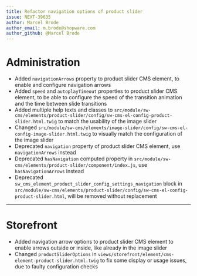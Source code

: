 ```yaml
---
title: Refactor navigation options of product slider
issue: NEXT-39635
author: Marcel Brode
author_email: m.brode@shopware.com
author_github: @Marcel Brode
---
```

# Administration
* Added `navigationArrows` property to product slider CMS element, to enable and configure navigation arrows
* Added `speed` and `autoplayTimeout` properties to product slider CMS element, to be able to configure the speed of the transition animation and the time between slide transitions
* Added multiple help texts and classes to `src/module/sw-cms/elements/product-slider/config/sw-cms-el-config-product-slider.html.twig` to match the usability of the image slider
* Changed `src/module/sw-cms/elements/image-slider/config/sw-cms-el-config-image-slider.html.twig` to visually match the configuration of the image slider
* Deprecated `navigation` property of product slider CMS element, use `navigationArrows` instead
* Deprecated `hasNavigation` computed property in `src/module/sw-cms/elements/product-slider/component/index.js`, use `hasNavigationArrows` instead
* Deprecated `sw_cms_element_product_slider_config_settings_navigation` block in `src/module/sw-cms/elements/product-slider/config/sw-cms-el-config-product-slider.html`, will be removed without replacement
___
# Storefront
* Added navigation arrow options to product slider CMS element to enable arrows outside or inside, like already in the image slider
* Changed `productSliderOptions` in `views/storefront/element/cms-element-product-slider.html.twig` to fix some display or usage issues, due to faulty configuration checks
